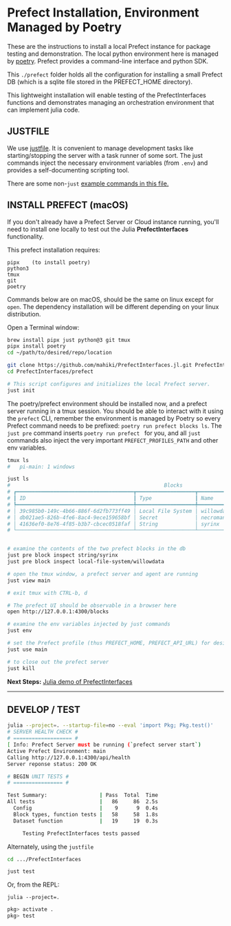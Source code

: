 # Prefect Installation, Environment Managed by Poetry
These are the instructions to install a local Prefect instance for package testing and demonstration. The local python environment here is managed by [poetry](https://python-poetry.org/). Prefect provides a command-line interface and python SDK.

This `./prefect` folder holds all the configuration for installing a small Prefect DB (which is a sqlite file stored in the PREFECT_HOME directory).

This lightweight installation will enable testing of the PrefectInterfaces functions and demonstrates managing an orchestration environment that can implement julia code.

## JUSTFILE
We use [justfile](https://just.systems/). It is convenient to manage development tasks like starting/stopping the server with a task runner of some sort. The just commands inject the necessary environment variables (from `.env`) and provides a self-documenting scripting tool.

There are some non-`just` [example commands in this file.](setup-without-justfile.md)
## INSTALL PREFECT (macOS)
If you don't already have a Prefect Server or Cloud instance running, you'll need to install one locally to test out the Julia **PrefectInterfaces** functionality.

This prefect installation requires:

    pipx    (to install poetry)
    python3
    tmux
    git
    poetry

Commands below are on macOS, should be the same on linux except for `open`.  The dependency installation will be different depending on your linux distribution.

Open a Terminal window:
```sh
brew install pipx just python@3 git tmux
pipx install poetry
cd ~/path/to/desired/repo/location

git clone https://github.com/mahiki/PrefectInterfaces.jl.git PrefectInterfaces
cd PrefectInterfaces/prefect

# This script configures and initializes the local Prefect server.
just init
```

The poetry/prefect environment should be installed now, and a prefect server running in a tmux session. You should be able to interact with it using the `prefect` CLI, remember the environment is managed by Poetry so every Prefect command needs to be prefixed: `poetry run prefect blocks ls`. The `just pre` command inserts `poetry run prefect ` for you, and all `just` commands also inject the very important `PREFECT_PROFILES_PATH` and other env variables.

```sh
tmux ls
#   pi-main: 1 windows

just ls
#                                                  Blocks
# ┏━━━━━━━━━━━━━━━━━━━━━━━━━━━━━━━━━━━━━━┳━━━━━━━━━━━━━━━━━━━┳━━━━━━━━━━━━━┳━━━━━━━━━━━━━━━━━━━━━━━━━━━━━━┓
# ┃ ID                                   ┃ Type              ┃ Name        ┃ Slug                         ┃
# ┡━━━━━━━━━━━━━━━━━━━━━━━━━━━━━━━━━━━━━━╇━━━━━━━━━━━━━━━━━━━╇━━━━━━━━━━━━━╇━━━━━━━━━━━━━━━━━━━━━━━━━━━━━━┩
# │ 39c985b0-149c-4b66-886f-6d2fb773ff49 │ Local File System │ willowdata  │ local-file-system/willowdata │
# │ db021ae5-826b-4fe6-8ac4-9ece159658bf │ Secret            │ necromancer │ secret/necromancer           │
# │ 41636ef0-8e76-4f85-b3b7-cbcec0518faf │ String            │ syrinx      │ string/syrinx                │
# └──────────────────────────────────────┴───────────────────┴─────────────┴──────────────────────────────┘


# examine the contents of the two prefect blocks in the db
just pre block inspect string/syrinx
just pre block inspect local-file-system/willowdata

# open the tmux window, a prefect server and agent are running
just view main

# exit tmux with CTRL-b, d

# The prefect UI should be observable in a browser here
open http://127.0.0.1:4300/blocks

# examine the env variables injected by just commands
just env

# set the Prefect profile (thus PREFECT_HOME, PREFECT_API_URL) for desired environment.
just use main

# to close out the prefect server
just kill
```

**Next Steps:** [Julia demo of PrefectInterfaces](../julia-demo/Julia-demo.md)

----------
## DEVELOP / TEST
```sh
julia --project=. --startup-file=no --eval 'import Pkg; Pkg.test()'
# SERVER HEALTH CHECK #
# =================== #
[ Info: Prefect Server must be running (`prefect server start`)
Active Prefect Environment: main
Calling http://127.0.0.1:4300/api/health
Server reponse status: 200 OK

# BEGIN UNIT TESTS #
# ================ #

Test Summary:                 | Pass  Total  Time
All tests                     |   86     86  2.5s
  Config                      |    9      9  0.4s
  Block types, function tests |   58     58  1.8s
  Dataset function            |   19     19  0.3s

     Testing PrefectInterfaces tests passed
```

Alternately, using the `justfile`
```sh
cd .../PrefectInterfaces

just test
```

Or, from the REPL:

`julia --project=.`
```jl
pkg> activate .
pkg> test
```
